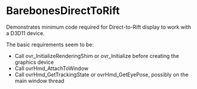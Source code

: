 BarebonesDirectToRift
=====================

Demonstrates minimum code required for Direct-to-Rift display to work with a D3D11 device.

The basic requirements seem to be:

 * Call ovr_InitializeRenderingShim or ovr_Initialize before creating the graphics device
 * Call ovrHmd_AttachToWindow
 * Call ovrHmd_GetTrackingState or ovrHmd_GetEyePose, possibly on the main window thread

